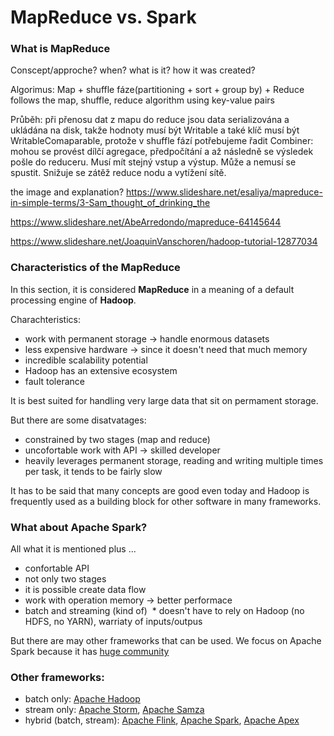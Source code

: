 # MapReduce vs. Spark

### What is MapReduce
 Conscept/approche?
 when? what is it? how it was created?
 
 Algorimus: Map + shuffle fáze(partitioning + sort + group by) + Reduce
 follows the map, shuffle, reduce algorithm using key-value pairs
 
 Průběh:
při přenosu dat z mapu do reduce jsou data serializována a ukládána na disk, takže hodnoty musí být Writable
a také klíč musí být WritableComaparable, protože v shuffle fází potřebujeme řadit
Combiner: mohou se provést dílčí agregace, předpočítání a až následně se výsledek pošle do reduceru. Musí mít stejný vstup a výstup. Může a nemusí se spustit. Snižuje se zátěž reduce nodu a vytížení sítě.

 
 the image and explanation?
 https://www.slideshare.net/esaliya/mapreduce-in-simple-terms/3-Sam_thought_of_drinking_the
 
 https://www.slideshare.net/AbeArredondo/mapreduce-64145644
 
 https://www.slideshare.net/JoaquinVanschoren/hadoop-tutorial-12877034

### Characteristics of the MapReduce
In this section, it is considered **MapReduce** in a meaning of a default processing engine of **Hadoop**.

  Charachteristics:
   * work with permanent storage -> handle enormous datasets
   * less expensive hardware -> since it doesn't need that much memory
   * incredible scalability potential
   * Hadoop has an extensive ecosystem
   * fault tolerance 

It is best suited for handling very large data that sit on permament storage.

But there are some disatvatages:
  * constrained by two stages (map and reduce)
  * uncofortable work with API -> skilled developer
  * heavily leverages permanent storage, reading and writing multiple times per task, it tends to be fairly slow

It has to be said that many concepts are good even today and Hadoop is frequently used as a building block for other software in many frameworks.

### What about Apache Spark?
All what it is mentioned plus ...
  * confortable API
  * not only two stages
  * it is possible create data flow
  * work with operation memory -> better performace
  * batch and streaming (kind of)
  * doesn't have to rely on Hadoop (no HDFS, no YARN), warriaty of inputs/outpus

But there are may other frameworks that can be used. We focus on Apache Spark because it has [huge community](https://www.openhub.net/p/apache-spark) 

### Other frameworks:
  * batch only: [Apache Hadoop](http://hadoop.apache.org/)
  * stream only: [Apache Storm](http://storm.apache.org/), [Apache Samza](http://samza.apache.org/)
  * hybrid (batch, stream): [Apache Flink](https://flink.apache.org/), [Apache Spark](https://spark.apache.org/), [Apache Apex](https://apex.apache.org/)
